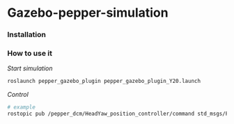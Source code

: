# Gazebo-pepper-simulation

### Installation


### How to use it

*Start simulation*
```bash
roslaunch pepper_gazebo_plugin pepper_gazebo_plugin_Y20.launch
```

*Control*
```bash
# example
rostopic pub /pepper_dcm/HeadYaw_position_controller/command std_msgs/Float64 "1"


```
